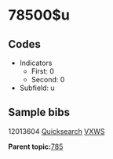# 78500$u

## Codes

-   Indicators
    -   First: 0
    -   Second: 0
-   Subfield: u

## Sample bibs

12013604 [Quicksearch](https://search.library.yale.edu/catalog/12013604) [VXWS](http://prodorbis.library.yale.edu:7014/vxws/GetHoldingsService?bibId=12013604)

**Parent topic:**[785](../../tags/785/785.md)

